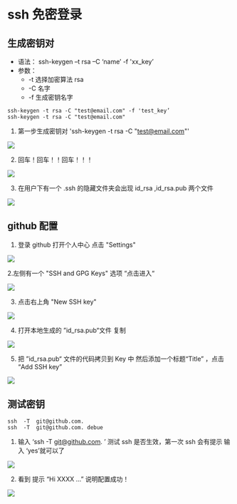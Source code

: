 # ssh 免密登录

## 生成密钥对

-   语法： ssh-keygen –t rsa –C ‘name’ -f 'xx_key’
-   参数：
    -   -t 选择加密算法 rsa
    -   -C 名字
    -   -f 生成密钥名字

```shell
ssh-keygen -t rsa -C "test@email.com" -f 'test_key’
ssh-keygen -t rsa -C "test@email.com"
```

1.  第一步生成密钥对 'ssh-keygen -t rsa -C "test@email.com"'

![](./img/ssh01.png)

2.  回车！回车！！回车！！！

![](./img/ssh02.png)

3.  在用户下有一个 .ssh 的隐藏文件夹会出现 id_rsa ,id_rsa.pub 两个文件

![](./img/ssh03.png)

## github 配置

1.  登录 github 打开个人中心 点击 "Settings"

![](./img/ssh07.png)

2.左侧有一个 "SSH and GPG Keys" 选项 “点击进入“

![](./img/ssh08.png)

3.  点击右上角 "New SSH key"

![](./img/ssh09.png)

4.  打开本地生成的 ”id_rsa.pub“文件 复制

![](./img/ssh06.png)

5.  把 ”id_rsa.pub“ 文件的代码拷贝到 Key 中 然后添加一个标题“Title” ，点击 “Add SSH key”

![](./img/ssh10.png)

## 测试密钥

```shell
ssh  -T  git@github.com.
ssh  -T  git@github.com. debue
```

1.  输入 ‘ssh -T git@github.com. ’ 测试 ssh 是否生效，第一次 ssh 会有提示 输入 ‘yes’就可以了

![](./img/ssh11.png)

2.  看到 提示 “Hi XXXX ...” 说明配置成功！

![](./img/ssh12.png)
